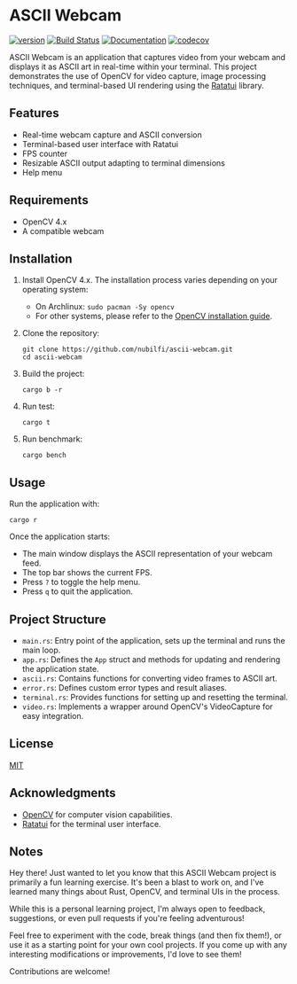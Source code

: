 # ASCII Webcam

[![version](https://img.shields.io/crates/v/ascii-webcam?color=blue&logo=rust&style=flat-square)](https://crates.io/crates/ascii-webcam)
[![Build Status](https://github.com/nubilfi/ascii-webcam/actions/workflows/rust.yml/badge.svg)](https://github.com/nubilfi/ascii-webcam/actions?branch=main)
[![Documentation](https://docs.rs/ascii-webcam/badge.svg)](https://docs.rs/ascii-webcam/latest/ascii_webcam/index.html)
[![codecov](https://codecov.io/gh/nubilfi/ascii-webcam/graph/badge.svg?token=SRGOFSB31Q)](https://codecov.io/gh/nubilfi/ascii-webcam)

ASCII Webcam is an application that captures video from your webcam and displays it as ASCII art in real-time within your terminal. This project demonstrates the use of OpenCV for video capture, image processing techniques, and terminal-based UI rendering using the [Ratatui](https://ratatui.rs/) library.

## Features

- Real-time webcam capture and ASCII conversion
- Terminal-based user interface with Ratatui
- FPS counter
- Resizable ASCII output adapting to terminal dimensions
- Help menu

## Requirements

- OpenCV 4.x
- A compatible webcam

## Installation

1. Install OpenCV 4.x. The installation process varies depending on your operating system:
   - On Archlinux: `sudo pacman -Sy opencv`
   - For other systems, please refer to the [OpenCV installation guide](https://docs.opencv.org/4.x/d7/d9f/tutorial_linux_install.html).

2. Clone the repository:
   ```
   git clone https://github.com/nubilfi/ascii-webcam.git
   cd ascii-webcam
   ```

3. Build the project:
   ```
   cargo b -r
   ```

4. Run test:
   ```
   cargo t
   ```

5. Run benchmark:
   ```
   cargo bench
   ```

## Usage

Run the application with:

```
cargo r
```

Once the application starts:

- The main window displays the ASCII representation of your webcam feed.
- The top bar shows the current FPS.
- Press `?` to toggle the help menu.
- Press `q` to quit the application.

## Project Structure

- `main.rs`: Entry point of the application, sets up the terminal and runs the main loop.
- `app.rs`: Defines the `App` struct and methods for updating and rendering the application state.
- `ascii.rs`: Contains functions for converting video frames to ASCII art.
- `error.rs`: Defines custom error types and result aliases.
- `terminal.rs`: Provides functions for setting up and resetting the terminal.
- `video.rs`: Implements a wrapper around OpenCV's VideoCapture for easy integration.

## License

[MIT](https://github.com/nubilfi/ascii-webcam/blob/main/LICENSE)

## Acknowledgments

- [OpenCV](https://opencv.org/) for computer vision capabilities.
- [Ratatui](https://github.com/ratatui-org/ratatui) for the terminal user interface.

## Notes

Hey there! Just wanted to let you know that this ASCII Webcam project is primarily a fun learning exercise. It's been a blast to work on, and I've learned many things about Rust, OpenCV, and terminal UIs in the process.

While this is a personal learning project, I'm always open to feedback, suggestions, or even pull requests if you're feeling adventurous!

Feel free to experiment with the code, break things (and then fix them!), or use it as a starting point for your own cool projects. If you come up with any interesting modifications or improvements, I'd love to see them!

Contributions are welcome! 
